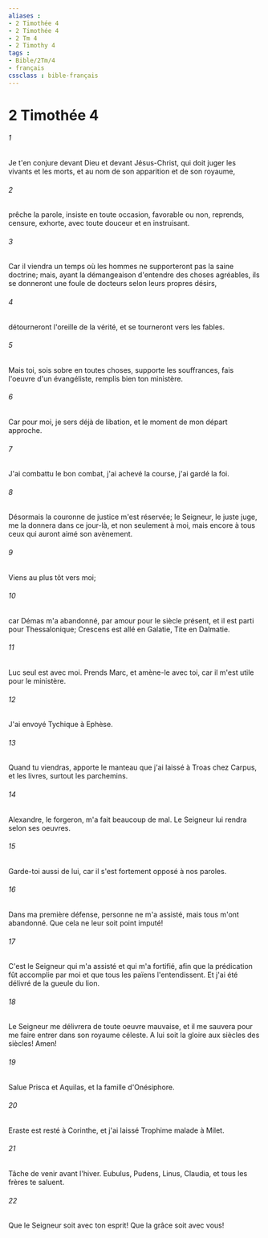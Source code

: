 ```yaml
---
aliases : 
- 2 Timothée 4
- 2 Timothée 4
- 2 Tm 4
- 2 Timothy 4
tags : 
- Bible/2Tm/4
- français
cssclass : bible-français
---
```


# 2 Timothée 4

###### 1
Je t'en conjure devant Dieu et devant Jésus-Christ, qui doit juger les vivants et les morts, et au nom de son apparition et de son royaume,
###### 2
prêche la parole, insiste en toute occasion, favorable ou non, reprends, censure, exhorte, avec toute douceur et en instruisant.
###### 3
Car il viendra un temps où les hommes ne supporteront pas la saine doctrine; mais, ayant la démangeaison d'entendre des choses agréables, ils se donneront une foule de docteurs selon leurs propres désirs,
###### 4
détourneront l'oreille de la vérité, et se tourneront vers les fables.
###### 5
Mais toi, sois sobre en toutes choses, supporte les souffrances, fais l'oeuvre d'un évangéliste, remplis bien ton ministère.
###### 6
Car pour moi, je sers déjà de libation, et le moment de mon départ approche.
###### 7
J'ai combattu le bon combat, j'ai achevé la course, j'ai gardé la foi.
###### 8
Désormais la couronne de justice m'est réservée; le Seigneur, le juste juge, me la donnera dans ce jour-là, et non seulement à moi, mais encore à tous ceux qui auront aimé son avènement.
###### 9
Viens au plus tôt vers moi;
###### 10
car Démas m'a abandonné, par amour pour le siècle présent, et il est parti pour Thessalonique; Crescens est allé en Galatie, Tite en Dalmatie.
###### 11
Luc seul est avec moi. Prends Marc, et amène-le avec toi, car il m'est utile pour le ministère.
###### 12
J'ai envoyé Tychique à Ephèse.
###### 13
Quand tu viendras, apporte le manteau que j'ai laissé à Troas chez Carpus, et les livres, surtout les parchemins.
###### 14
Alexandre, le forgeron, m'a fait beaucoup de mal. Le Seigneur lui rendra selon ses oeuvres.
###### 15
Garde-toi aussi de lui, car il s'est fortement opposé à nos paroles.
###### 16
Dans ma première défense, personne ne m'a assisté, mais tous m'ont abandonné. Que cela ne leur soit point imputé!
###### 17
C'est le Seigneur qui m'a assisté et qui m'a fortifié, afin que la prédication fût accomplie par moi et que tous les païens l'entendissent. Et j'ai été délivré de la gueule du lion.
###### 18
Le Seigneur me délivrera de toute oeuvre mauvaise, et il me sauvera pour me faire entrer dans son royaume céleste. A lui soit la gloire aux siècles des siècles! Amen!
###### 19
Salue Prisca et Aquilas, et la famille d'Onésiphore.
###### 20
Eraste est resté à Corinthe, et j'ai laissé Trophime malade à Milet.
###### 21
Tâche de venir avant l'hiver. Eubulus, Pudens, Linus, Claudia, et tous les frères te saluent.
###### 22
Que le Seigneur soit avec ton esprit! Que la grâce soit avec vous!
